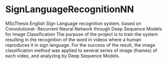 # SignLanguageRecognitionNN
MScThesis
English Sign Language recognition system, based on Convolutional- Recurrent Neural Network through Deep Sequence Models for Ιmage Classification
The purpose of the project is to train the system resulting in the recognition of the word in videos where a human reproduces it in sign language.
For the success of the result, the image classification method was applied to several series of image (frames) of each video, and analyzing by Deep Sequence Models. 
